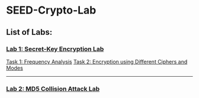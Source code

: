 # SEED-Crypto-Lab

## List of Labs:

### [Lab 1: Secret-Key Encryption Lab](lab1)
[Task 1: Frequency Analysis](lab1-task1.md)
[Task 2: Encryption using Different Ciphers and Modes](lab1-task2.md)

---
### [Lab 2: MD5 Collision Attack Lab](lab2)
